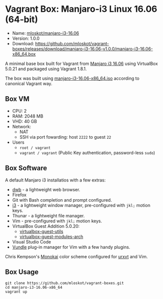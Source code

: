 # Vagrant Box: Manjaro-i3 Linux 16.06 (64-bit) 

* Name: [mloskot/manjaro-i3-16.06](https://atlas.hashicorp.com/mloskot/boxes/manjaro-i3-16.06/)
* Version: 1.0.0
* Download: https://github.com/mloskot/vagrant-boxes/releases/download/manjaro-i3-16.06-v1.0.0/manjaro-i3-16.06-x86_64.box

A minimal base box built for Vagrant from
[Manjaro i3 16.06](https://forum.manjaro.org/t/manjaro-i3-16-06/3329)
using VirtualBox 5.0.21 and packaged using Vagrant 1.8.1.

The box was built using 
[manjaro-i3-16.06-x86_64.iso](https://sourceforge.net/projects/manjarolinux/files/community/i3/16.06/)
according to canonical Vagrant way.

## Box VM

* CPU: 2
* RAM: 2048 MB
* VHD: 40 GB
* Network:
  * NAT
  * SSH via port fowarding: host `2222` to guest `22`
* Users
  * `root / vagrant`
  * `vagrant / vagrant` (Public Key authentication, password-less `sudo`)

## Box Software

A default Manjaro i3 installatios with a few extras:

* [dwb](http://portix.bitbucket.org/dwb/) - a lightweight web browser. 
* Firefox
* Git with Bash completion and prompt configured.
* [i3](https://i3wm.org) - a lightweight window manager, pre-configured with `jkl;` motion keys.
* Thunar - a lightweight file manager.
* Vim - pre-configured with `jkl;` motion keys.
* VirtualBox Guest Addition 5.0.20:
  * [virtualbox-guest-utils](https://www.archlinux.org/packages/?name=virtualbox-guest-utils)
  * [virtualbox-guest-modules-arch](https://www.archlinux.org/packages/?name=virtualbox-guest-modules-arch)
* Visual Studio Code
* [Vundle](https://github.com/VundleVim) plug-in manager for Vim with a few handy plugins.

Chris Kempson's [Monokai](https://chriskempson.github.io/base16/#monokai)
color scheme configured for
[urxvt](https://wiki.archlinux.org/index.php/rxvt-unicode) and Vim.

## Box Usage

```
git clone https://github.com/mloskot/vagrant-boxes.git
cd manjaro-i3-16.06-x86_64
vagrant up
```
